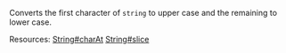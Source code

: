 Converts the first character of <code>string</code> to upper case and the remaining to lower case.

Resources: [String#charAt](https://developer.mozilla.org/en-US/docs/Web/JavaScript/Reference/Global_Objects/String/charAt) [String#slice](https://developer.mozilla.org/en-US/docs/Web/JavaScript/Reference/Global_Objects/String/slice)
